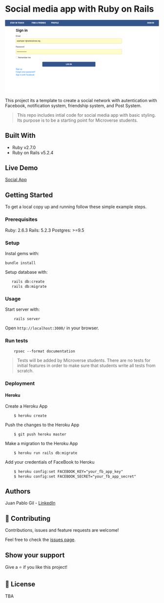# Social media app with Ruby on Rails

<p align="center">
    <img src="/main-sn.png">
</p>

This project its a template to create a social network with autentication with Facebook, notification system, friendship system, and Post System.

> This repo includes intial code for social media app with basic styling. Its purpose is to be a starting point for Microverse students.

## Built With

- Ruby v2.7.0
- Ruby on Rails v5.2.4

## Live Demo

[Social App](https://mighty-escarpment-50297.herokuapp.com)


## Getting Started

To get a local copy up and running follow these simple example steps.

### Prerequisites

Ruby: 2.6.3
Rails: 5.2.3
Postgres: >=9.5

### Setup

Instal gems with:

```
bundle install

```

Setup database with:

```
   rails db:create
   rails db:migrate

```


### Usage

Start server with:

```
    rails server

```

Open `http://localhost:3000/` in your browser.

### Run tests

```
    rpsec --format documentation

```

> Tests will be added by Microverse students. There are no tests for initial features in order to make sure that students write all tests from scratch.

### Deployment

#### Heroku
  Create a Heroku App

  ```
      $ heroku create

  ```
  Push the changes to the Heroku App

  ```
      $ git push heroku master

  ```

  Make a migration to the Heroku App

  ```
      $ heroku run rails db:migrate

  ```

  Add your credentials of FaceBook to Heroku
  ```
      $ heroku config:set FACEBOOK_KEY="your_fb_app_key"
      $ heroku config:set FACEBOOK_SECRET="your_fb_app_secret"

  ```

## Authors

Juan Pablo Gil - [LinkedIn](https://www.linkedin.com/in/juan-pablo-gil-1321a515a/)

## 🤝 Contributing

Contributions, issues and feature requests are welcome!

Feel free to check the [issues page](issues/).

## Show your support

Give a ⭐️ if you like this project!


## 📝 License

TBA
